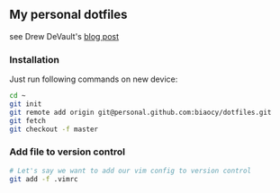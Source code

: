 ## My personal dotfiles

see Drew DeVault's [blog post](https://drewdevault.com/2019/12/30/dotfiles.html)

### Installation

Just run following commands on new device:
```bash
cd ~
git init
git remote add origin git@personal.github.com:biaocy/dotfiles.git
git fetch
git checkout -f master
```

### Add file to version control
```bash
# Let's say we want to add our vim config to version control
git add -f .vimrc
```
